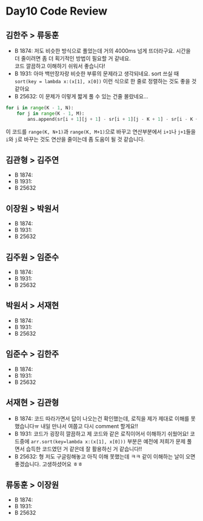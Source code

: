 # Day10 Code Review

## 김한주 > 류동훈

- B 1874: 저도 비슷한 방식으로 풀었는데 거의 4000ms 넘게 뜨더라구요. 시간을 더 줄이려면 좀 더 획기적인 방법이 필요할 거 같네요.  
코드 깔끔하고 이해하기 쉬워서 좋습니다!
- B 1931: 아마 백만장자랑 비슷한 부류의 문제라고 생각되네요. sort 쓰실 때 `sort(key = lambda x:(x[1], x[0])` 이런 식으로 한 줄로 정렬하는 것도 좋을 것 같아요
- B 25632: 이 문제가 이렇게 짧게 풀 수 있는 건줄 몰랐네요...  
```python
for i in range(K - 1, N):
    for j in range(K - 1, M):
        ans.append(sr[i + 1][j + 1] - sr[i + 1][j - K + 1] - sr[i - K + 1][j + 1] + sr[i - K + 1][j - K + 1])
```
이 코드를 `range(K, N+1)`과 `range(K, M+1)`으로 바꾸고 연산부분에서 `i+1`나 `j+1`들을 `i`와 `j`로 바꾸는 것도 연산을 줄이는데 좀 도움이 될 것 같습니다.

## 김관형 > 김주연

- B 1874:
- B 1931:
- B 25632

## 이장원 > 박원서

- B 1874:
- B 1931:
- B 25632

## 김주원 > 임준수

- B 1874:
- B 1931:
- B 25632

## 박원서 > 서재현

- B 1874:
- B 1931:
- B 25632

## 임준수 > 김한주

- B 1874:
- B 1931:
- B 25632

## 서재현 > 김관형

- B 1874: 코드 따라가면서 답이 나오는건 확인했는데, 로직을 제가 제대로 이해를 못했습니다ㅠ 내일 만나서 여쭙고 다시 comment 할게요!!
- B 1931: 코드가 굉장히 깔끔하고 제 코드와 같은 로직이어서 이해하기 쉬웠어요! 코드중에  `arr.sort(key=lambda x:(x[1], x[0]))` 부분은 예전에 저희가 문제 풀면서 습득한 코드였던 거 같은데 잘 활용하신 거 같습니다!!
- B 25632: 형 저도 구글링해놓고 아직 이해 못했는데 ㅋㅋ 같이 이해하는 날이 오면 좋겠습니다. 고생하셨어요 ㅎㅎ

## 류동훈 > 이장원

- B 1874:
- B 1931:
- B 25632
